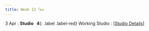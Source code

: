 ```yaml
---
title: Week 12 🔍⚒️
---
```


3 Apr
: **Studio &nbsp; 4**{: .label .label-red} Working Studio
  : [[Studio Details](https://xiaoganghe.github.io/InVEST-Cities-in-Nature/studio/studio-4)] 

